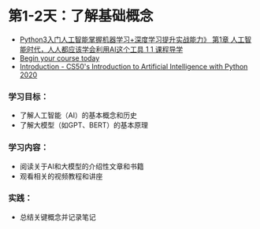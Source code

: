 # 第1-2天：了解基础概念
- [Python3入门人工智能掌握机器学习+深度学习提升实战能力》 第1章 人工智能时代，人人都应该学会利用AI这个工具 1 1 课程导学](https://www.youtube.com/watch?v=ozmr55-fihs&list=PL5YAbMpT3Nh32QekRRMnZmSj41T7Sg2rL&index=1)
- [Begin your course today](https://learning.edx.org/course/course-v1:HarvardX+CS50AI+1T2020/home)
- [Introduction - CS50's Introduction to Artificial Intelligence with Python 2020](https://www.youtube.com/watch?v=gR8QvFmNuLE&list=PLhQjrBD2T381PopUTYtMSstgk-hsTGkVm)
### 学习目标：
- 了解人工智能（AI）的基本概念和历史
- 了解大模型（如GPT、BERT）的基本原理
### 学习内容：
- 阅读关于AI和大模型的介绍性文章和书籍
- 观看相关的视频教程和讲座
### 实践：
- 总结关键概念并记录笔记
